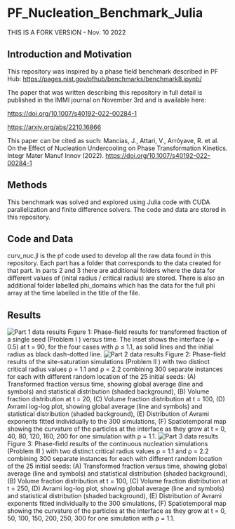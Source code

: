 # PF_Nucleation_Benchmark_Julia

THIS IS A FORK VERSION - Nov. 10 2022

## Introduction and Motivation
This repository was inspired by a phase field benchmark described in PF Hub: https://pages.nist.gov/pfhub/benchmarks/benchmark8.ipynb/

The paper that was written describing this repository in full detail is published in the IMMI journal on November 3rd and is available here:

https://doi.org/10.1007/s40192-022-00284-1

https://arxiv.org/abs/2210.16866

This paper can be cited as such:
Mancias, J., Attari, V., Arróyave, R. et al. On the Effect of Nucleation Undercooling on Phase Transformation Kinetics. Integr Mater Manuf Innov (2022). https://doi.org/10.1007/s40192-022-00284-1

## Methods
This benchmark was solved and explored using Julia code with CUDA parallelization and finite difference solvers.
The code and data are stored in this repository.

## Code and Data
curv_nuc.jl is the pf code used to develop all the raw data found in this repository.
Each part has a folder that corresponds to the data created for that part.
In parts 2 and 3 there are additional folders where the data for different values of (inital radius / critical radius) are stored.
There is also an additional folder labelled phi_domains which has the data for the full phi array at the time labelled in the title of the file.

## Results
![Part 1 data results](part1_volfrac.png)
Figure 1: Phase-field results for transformed fraction of a single seed (Problem I ) versus time. The inset
shows the interface (φ = 0.5) at t = 90, for the four cases with ρ ≤ 1.1, as solid lines and the initial radius
as black dash-dotted line.
![Part 2 data results](2dp2.png)
Figure 2: Phase-field results of the site-saturation simulations (Problem II ) with two distinct critical radius
values ρ = 1.1 and ρ = 2.2 combining 300 separate instances for each with different random location
of the 25 initial seeds: (A) Transformed fraction versus time, showing global average (line and symbols)
and statistical distribution (shaded background), (B) Volume fraction distribution at t = 20, (C) Volume
fraction distribution at t = 100, (D) Avrami log-log plot, showing global average (line and symbols) and
statistical distribution (shaded background), (E) Distribution of Avrami exponents fitted individually to
the 300 simulations, (F) Spatiotemporal map showing the curvature of the particles at the interface as
they grow at t = 0, 40, 80, 120, 160, 200 for one simulation with ρ = 1.1.
![Part 3 data results](2dp3.png)
Figure 3: Phase-field results of the continuous nucleation simulations (Problem III ) with two distinct
critical radius values ρ = 1.1 and ρ = 2.2 combining 300 separate instances for each with different
random location of the 25 initial seeds: (A) Transformed fraction versus time, showing global average
(line and symbols) and statistical distribution (shaded background), (B) Volume fraction distribution at
t = 100, (C) Volume fraction distribution at t = 250, (D) Avrami log-log plot, showing global average
(line and symbols) and statistical distribution (shaded background), (E) Distribution of Avrami exponents
fitted individually to the 300 simulations, (F) Spatiotemporal map showing the curvature of the particles
at the interface as they grow at t = 0, 50, 100, 150, 200, 250, 300 for one simulation with ρ = 1.1.
